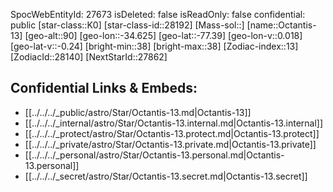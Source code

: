 ﻿---
location: [-77.39,-34.625,90]
type: Star
tags:
- astro/Star

---
SpocWebEntityId: 27673
isDeleted: false
isReadOnly: false
confidential: public
[star-class::K0]
[star-class-id::28192]
[Mass-sol::]
[name::Octantis-13]
[geo-alt::90]
[geo-lon::-34.625]
[geo-lat::-77.39]
[geo-lon-v::0.018]
[geo-lat-v::-0.24]
[bright-min::38]
[bright-max::38]
[Zodiac-index::13]
[ZodiacId::28140]
[NextStarId::27862]



## Confidential Links & Embeds: 
- [[../../../_public/astro/Star/Octantis-13.md|Octantis-13]] 
- [[../../../_internal/astro/Star/Octantis-13.internal.md|Octantis-13.internal]] 
- [[../../../_protect/astro/Star/Octantis-13.protect.md|Octantis-13.protect]] 
- [[../../../_private/astro/Star/Octantis-13.private.md|Octantis-13.private]] 
- [[../../../_personal/astro/Star/Octantis-13.personal.md|Octantis-13.personal]] 
- [[../../../_secret/astro/Star/Octantis-13.secret.md|Octantis-13.secret]] 
